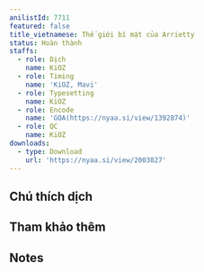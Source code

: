 ```yaml
---
anilistId: 7711
featured: false
title_vietnamese: Thế giới bí mật của Arrietty
status: Hoàn thành
staffs:
  - role: Dịch
    name: KiOZ
  - role: Timing
    name: 'KiOZ, Mavi'
  - role: Typesetting
    name: KiOZ
  - role: Encode
    name: 'GOA(https://nyaa.si/view/1392874)'
  - role: QC
    name: KiOZ
downloads:
  - type: Download
    url: 'https://nyaa.si/view/2003827'
---
```

## Chú thích dịch



## Tham khảo thêm



## Notes
